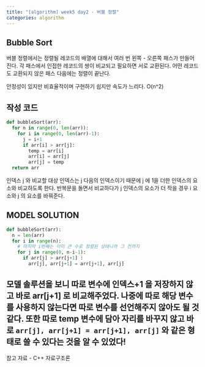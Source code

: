 ```yaml
---
title: "[algorithm] week5 day2 - 버블 정렬"
categories: algorithm
---
```

## Bubble Sort
버블 정렬에서는 정렬될 레코드의 배열에 대해서 여러 번 왼쪽 - 오른쪽 패스가 만들어진다. 각 패스에서 인접한 레코드의 쌍이 비교되고 필요하면 서로 교환된다. 어떤 레코드도 교환되지 않은 패스 다음에는 정렬이 끝난다. 

안정성이 있지만 비효율적이며 구현하기 쉽지만 속도가 느리다. O(n^2)

## 작성 코드
```py
def bubbleSort(arr):
  for n in range(0, len(arr)): 
    for i in range(0, len(arr)-1):
      j = i+1 
      if arr[i] > arr[j]: 
        temp = arr[i]
        arr[i] = arr[j]
        arr[j] = temp
  return arr
  ```
인덱스 j 와 비교할 대상 인덱스는 j 다음의 인덱스이기 때문에 j 에 1을 더한 인덱스의 요소와 비교하도록 한다. 
반복문을 돌면서 비교하다가 j 인덱스의 요소가 더 작을 경우 i 요소와 j 의 요소를 바꿔준다.

## MODEL SOLUTION
```py
def bubbleSort(arr):
  n = len(arr)
  for i in range(n):
    # 마지막 i번째는 이미 큰 수로 정렬된 상태니까 그 전까지
    for j in range(0, n-i-1):
      if arr[j] > arr[j+1] :
        arr[j], arr[j+1] = arr[j+1], arr[j]
```
모델 솔루션을 보니 따로 변수에 인덱스+1 을 저장하지 않고 바로 arr[j+1] 로 비교해주었다. 나중에 따로 해당 변수를 사용하지 않는다면 따로 변수를 선언해주지 않아도 될 것 같다.
또한 따로 temp 변수에 담아 자리를 바꾸지 않고 바로 ```arr[j], arr[j+1] = arr[j+1], arr[j]``` 와 같은 형태로 쓸 수 있다는 것을 알 수 있었다!
---

참고 자료 - C++ 자료구조론